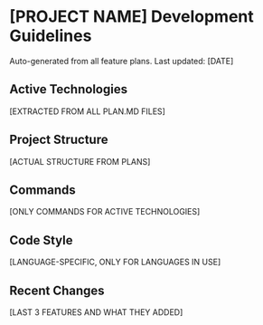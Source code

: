 # [PROJECT NAME] Development Guidelines

Auto-generated from all feature plans. Last updated: [DATE]

## Active Technologies

[EXTRACTED FROM ALL PLAN.MD FILES]

## Project Structure

[ACTUAL STRUCTURE FROM PLANS]

## Commands

[ONLY COMMANDS FOR ACTIVE TECHNOLOGIES]

## Code Style

[LANGUAGE-SPECIFIC, ONLY FOR LANGUAGES IN USE]

## Recent Changes

[LAST 3 FEATURES AND WHAT THEY ADDED]

<!-- MANUAL ADDITIONS START -->
<!-- MANUAL ADDITIONS END -->
